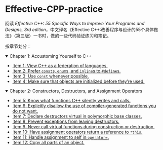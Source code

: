 # Effective-CPP-practice
阅读 *Effective C++: 55 Specific Ways to Improve Your Programs and Designs, 3rd edition*，中文译名《Effective C++:改善程序与设计的55个具体做法》（第三版）一书时，做的一些代码验证练习和笔记。

按章节划分：
<details open>
  <summary>Chapter 1: Accustoming Yourself to C++</summary>

  - [Item 1: View C++ as a federation of languages.](Item%201)
  - [Item 2: Prefer `const`s, `enum`s, and `inline`s to `#define`s.](Item%202)
  - [Item 3: Use `const` whenever possible.](Item%203)
  - [Item 4: Make sure that objects are initialized before they’re used.](Item%204)
</details>

<details open>
  <summary>Chapter 2: Constructors, Destructors, and Assignment Operators</summary>

  - [Item 5: Know what functions C++ silently writes and calls.](Item%205)
  - [Item 6: Explicitly disallow the use of compiler-generated functions you do not want.](Item%206)
  - [Item 7: Declare destructors virtual in polymorphic base classes.](Item%207)
  - [Item 8: Prevent exceptions from leaving destructors.](Item%208)
  - [Item 9: Never call virtual functions during construction or destruction.](Item%209)
  - [Item 10: Have assignment operators return a reference to `*this`.](Item%2010)
  - [Item 11: Handle assignment to self in `operator=`.](Item%2011)
  - [Item 12: Copy all parts of an object.](Item%2012)
</details>
